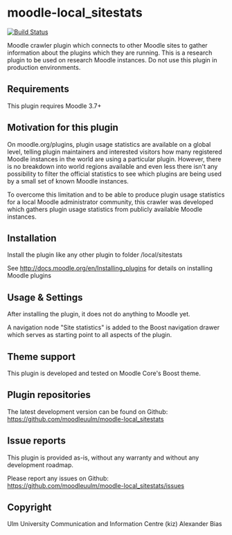 moodle-local_sitestats
======================

[![Build Status](https://travis-ci.com/moodleuulm/moodle-local_sitestats.svg?branch=master)](https://travis-ci.com/moodleuulm/moodle-local_sitestats)

Moodle crawler plugin which connects to other Moodle sites to gather information about the plugins which they are running.
This is a research plugin to be used on research Moodle instances. Do not use this plugin in production environments.


Requirements
------------

This plugin requires Moodle 3.7+


Motivation for this plugin
--------------------------

On moodle.org/plugins, plugin usage statistics are available on a global level, telling plugin maintainers and interested visitors how many registered Moodle instances in the world are using a particular plugin. However, there is no breakdown into world regions available and even less there isn't any possibility to filter the official statistics to see which plugins are being used by a small set of known Moodle instances.

To overcome this limitation and to be able to produce plugin usage statistics for a local Moodle administrator community, this crawler was developed which gathers plugin usage statistics from publicly available Moodle instances.


Installation
------------

Install the plugin like any other plugin to folder
/local/sitestats

See http://docs.moodle.org/en/Installing_plugins for details on installing Moodle plugins


Usage & Settings
----------------

After installing the plugin, it does not do anything to Moodle yet.

A navigation node "Site statistics" is added to the Boost navigation drawer which serves as starting point to all aspects of the plugin.


Theme support
-------------

This plugin is developed and tested on Moodle Core's Boost theme.


Plugin repositories
-------------------

The latest development version can be found on Github:
https://github.com/moodleuulm/moodle-local_sitestats


Issue reports
-------------

This plugin is provided as-is, without any warranty and without any development roadmap.

Please report any issues on Github:
https://github.com/moodleuulm/moodle-local_sitestats/issues


Copyright
---------

Ulm University
Communication and Information Centre (kiz)
Alexander Bias
